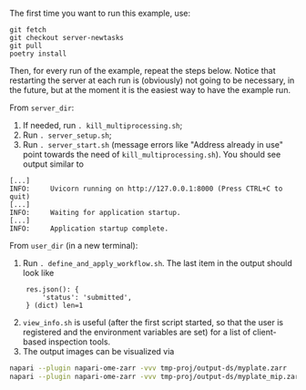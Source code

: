 The first time you want to run this example, use:
```
git fetch
git checkout server-newtasks
git pull
poetry install
```

Then, for every run of the example, repeat the steps below.
Notice that restarting the server at each run is (obviously) not going to be necessary, in the future, but at the moment it is the easiest way to have the example run.

From `server_dir`:
1. If needed, run `. kill_multiprocessing.sh`;
2. Run `. server_setup.sh`;
3. Run `. server_start.sh` (message errors like "Address already in use" point towards the need of `kill_multiprocessing.sh`). You should see output similar to
```
[...]
INFO:     Uvicorn running on http://127.0.0.1:8000 (Press CTRL+C to quit)
[...]
INFO:     Waiting for application startup.
[...]
INFO:     Application startup complete.
```

From `user_dir` (in a new terminal):
1. Run `. define_and_apply_workflow.sh`. The last item in the output should look like
```
    res.json(): {
        'status': 'submitted',
    } (dict) len=1
```
2. `view_info.sh` is useful (after the first script started, so that the user is registered and the environment variables are set) for a list of client-based inspection tools.
3. The output images can be visualized via
```bash
napari --plugin napari-ome-zarr -vvv tmp-proj/output-ds/myplate.zarr
napari --plugin napari-ome-zarr -vvv tmp-proj/output-ds/myplate_mip.zarr
```

